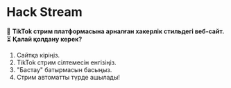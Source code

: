 # Hack Stream  
🚀 **TikTok стрим платформасына арналған хакерлік стильдегі веб-сайт.**  
⏳ **Қалай қолдану керек?**  
1. Сайтқа кіріңіз.  
2. TikTok стрим сілтемесін енгізіңіз.  
3. "Бастау" батырмасын басыңыз.  
4. Стрим автоматты түрде ашылады!  
